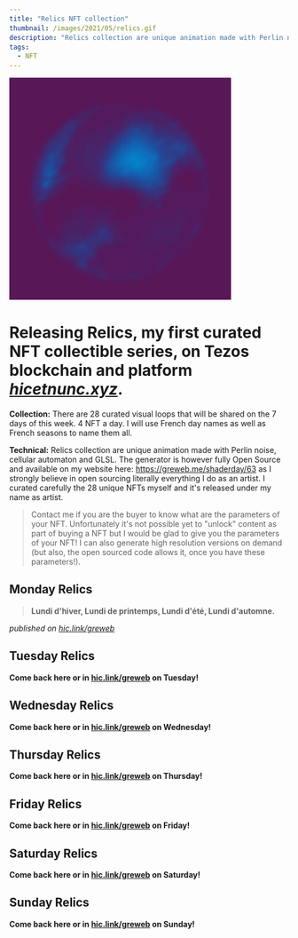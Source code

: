```yaml
---
title: "Relics NFT collection"
thumbnail: /images/2021/05/relics.gif
description: "Relics collection are unique animation made with Perlin noise, cellular automaton and GLSL."
tags:
  - NFT
---
```


<img width="400" src="/images/2021/05/relics.gif" />

# Releasing **Relics**, my first curated NFT collectible series, on Tezos blockchain and platform [_hicetnunc.xyz_](https://hic.link/greweb).

**Collection:** There are 28 curated visual loops that will be shared on the 7 days of this week. 4 NFT a day. I will use French day names as well as French seasons to name them all.

**Technical:** Relics collection are unique animation made with Perlin noise, cellular automaton and GLSL. The generator is however fully Open Source and available on my website here: https://greweb.me/shaderday/63 as I strongly believe in open sourcing literally everything I do as an artist. I curated carefully the 28 unique NFTs myself and it's released under my name as artist.

> Contact me if you are the buyer to know what are the parameters of your NFT. Unfortunately it's not possible yet to "unlock" content as part of buying a NFT but I would be glad to give you the parameters of your NFT! I can also generate high resolution versions on demand (but also, the open sourced code allows it, once you have these parameters!).

## Monday Relics

> **Lundi d'hiver, Lundi de printemps, Lundi d'été, Lundi d'automne.**

_published on [hic.link/greweb](https://hic.link/greweb)_

## Tuesday Relics

**Come back here or in [hic.link/greweb](https://hic.link/greweb) on Tuesday!**

## Wednesday Relics

**Come back here or in [hic.link/greweb](https://hic.link/greweb) on Wednesday!**

## Thursday Relics

**Come back here or in [hic.link/greweb](https://hic.link/greweb) on Thursday!**

## Friday Relics

**Come back here or in [hic.link/greweb](https://hic.link/greweb) on Friday!**

## Saturday Relics

**Come back here or in [hic.link/greweb](https://hic.link/greweb) on Saturday!**

## Sunday Relics

**Come back here or in [hic.link/greweb](https://hic.link/greweb) on Sunday!**
